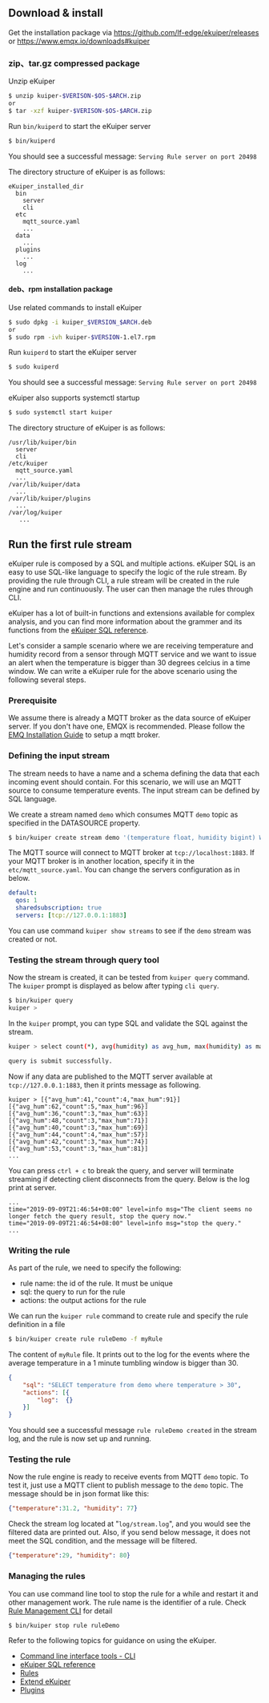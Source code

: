 

## Download & install

Get the installation package via https://github.com/lf-edge/ekuiper/releases or https://www.emqx.io/downloads#kuiper

### zip、tar.gz compressed package

Unzip eKuiper

```sh
$ unzip kuiper-$VERISON-$OS-$ARCH.zip
or
$ tar -xzf kuiper-$VERISON-$OS-$ARCH.zip
```

Run `bin/kuiperd` to start the eKuiper server

```sh
$ bin/kuiperd
```

You should see a successful message: `Serving Rule server on port 20498`

The directory structure of eKuiper is as follows:

```
eKuiper_installed_dir
  bin
    server
    cli
  etc
    mqtt_source.yaml
    ...
  data
    ...
  plugins
    ...
  log
    ...
```


#### deb、rpm installation package

Use related commands to install eKuiper

```sh
$ sudo dpkg -i kuiper_$VERSION_$ARCH.deb
or
$ sudo rpm -ivh kuiper-$VERSION-1.el7.rpm
```

Run `kuiperd` to start the eKuiper server

```sh
$ sudo kuiperd
```

You should see a successful message: `Serving Rule server on port 20498`

eKuiper also supports systemctl startup

 ```sh
 $ sudo systemctl start kuiper
 ```

The directory structure of eKuiper is as follows:

```
/usr/lib/kuiper/bin
  server
  cli
/etc/kuiper
  mqtt_source.yaml
  ...
/var/lib/kuiper/data
  ...
/var/lib/kuiper/plugins
  ...
/var/log/kuiper
   ...
```



## Run the first rule stream

eKuiper rule is composed by a SQL and multiple actions. eKuiper SQL is an easy to use SQL-like language to specify the logic of the rule stream. By providing the rule through CLI, a rule stream will be created in the rule engine and run continuously. The user can then manage the rules through CLI.

eKuiper has a lot of built-in functions and extensions available for complex analysis, and you can find more information about the grammer and its functions from the [eKuiper SQL reference](sqls/overview.md).

Let's consider a sample scenario where we are receiving temperature and humidity record from a sensor through MQTT service and we want to issue an alert when the temperature is bigger than 30 degrees celcius in a time window. We can write a eKuiper rule for the above scenario using the following several steps.

### Prerequisite

We assume there is already a MQTT broker as the data source of eKuiper server. If you don't have one, EMQX is recommended. Please follow the [EMQ Installation Guide](https://docs.emqx.io/en/broker/latest/getting-started/install.html) to setup a mqtt broker.

### Defining the input stream

The stream needs to have a name and a schema defining the data that each incoming event should contain. For this scenario, we will use an MQTT source to consume temperature events. The input stream can be defined by SQL language.

We create a stream named `demo` which consumes MQTT `demo` topic as specified in the DATASOURCE property.
```sh
$ bin/kuiper create stream demo '(temperature float, humidity bigint) WITH (FORMAT="JSON", DATASOURCE="demo")'
```
The MQTT source will connect to MQTT broker at `tcp://localhost:1883`. If your MQTT broker is in another location, specify it in the `etc/mqtt_source.yaml`.  You can change the servers configuration as in below.

```yaml
default:
  qos: 1
  sharedsubscription: true
  servers: [tcp://127.0.0.1:1883]
```

You can use command ``kuiper show streams`` to see if the ``demo`` stream was created or not.

### Testing the stream through query tool

Now the stream is created, it can be tested from ``kuiper query`` command. The `kuiper` prompt is displayed as below after typing `cli query`.

```sh
$ bin/kuiper query
kuiper > 
```

In the `kuiper` prompt, you can type SQL and validate the SQL against the stream.

```sh
kuiper > select count(*), avg(humidity) as avg_hum, max(humidity) as max_hum from demo where temperature > 30 group by TUMBLINGWINDOW(ss, 5);

query is submit successfully.
```

Now if any data are published to the MQTT server available at ``tcp://127.0.0.1:1883``, then it prints message as following.

```
kuiper > [{"avg_hum":41,"count":4,"max_hum":91}]
[{"avg_hum":62,"count":5,"max_hum":96}]
[{"avg_hum":36,"count":3,"max_hum":63}]
[{"avg_hum":48,"count":3,"max_hum":71}]
[{"avg_hum":40,"count":3,"max_hum":69}]
[{"avg_hum":44,"count":4,"max_hum":57}]
[{"avg_hum":42,"count":3,"max_hum":74}]
[{"avg_hum":53,"count":3,"max_hum":81}]
...
```

You can press ``ctrl + c`` to break the query, and server will terminate streaming if detecting client disconnects from the query. Below is the log print at server.

```
...
time="2019-09-09T21:46:54+08:00" level=info msg="The client seems no longer fetch the query result, stop the query now."
time="2019-09-09T21:46:54+08:00" level=info msg="stop the query."
...
```

### Writing the rule

As part of the rule, we need to specify the following:
* rule name: the id of the rule. It must be unique
* sql: the query to run for the rule
* actions: the output actions for the rule

We can run the `kuiper rule` command to create rule and specify the rule definition in a file

```sh
$ bin/kuiper create rule ruleDemo -f myRule
```
The content of `myRule` file. It prints out to the log  for the events where the average temperature in a 1 minute tumbling window is bigger than 30.
```json
{
    "sql": "SELECT temperature from demo where temperature > 30",
    "actions": [{
        "log":  {}
    }]
}
```
You should see a successful message `rule ruleDemo created` in the stream log, and the rule is now set up and running.

### Testing the rule
Now the rule engine is ready to receive events from  MQTT `demo`  topic. To test it, just use a MQTT client to publish message to the `demo` topic. The message should be in json format like this:
```json
{"temperature":31.2, "humidity": 77}
```

Check the stream log located at "`log/stream.log`", and you would see the filtered data are printed out. Also, if you send below message, it does not meet the SQL condition, and the message will be filtered.

```json
{"temperature":29, "humidity": 80}
```

### Managing the rules
You can use command line tool to stop the rule for a while and restart it and other management work. The rule name is the identifier of a rule. Check [Rule Management CLI](operation/cli/rules.md) for detail
```sh
$ bin/kuiper stop rule ruleDemo
```

Refer to the following topics for guidance on using the eKuiper.

- [Command line interface tools - CLI](operation/cli/overview.md)
- [eKuiper SQL reference](./sqls/overview.md)
- [Rules](./rules/overview.md)
- [Extend eKuiper](./extension/overview.md)
- [Plugins](extension/native/develop/overview.md)
